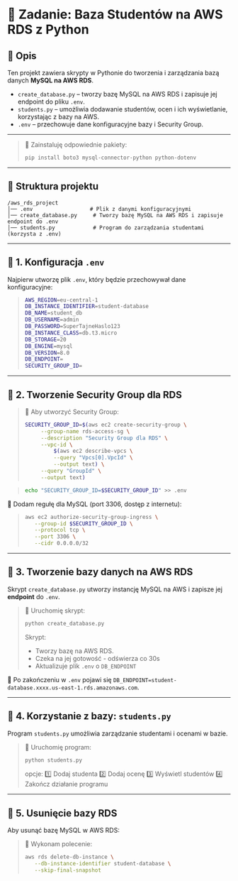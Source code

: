 # 📌 Zadanie: Baza Studentów na AWS RDS z Python

## 📖 Opis

Ten projekt zawiera skrypty w Pythonie do tworzenia i zarządzania bazą danych **MySQL na AWS RDS**.

- `create_database.py` – tworzy bazę MySQL na AWS RDS i zapisuje jej endpoint do pliku `.env`.
- `students.py` – umożliwia dodawanie studentów, ocen i ich wyświetlanie, korzystając z bazy na AWS.
- `.env` – przechowuje dane konfiguracyjne bazy i Security Group.

---

> 📌 Zainstaluję odpowiednie pakiety:
>
> ```bash
> pip install boto3 mysql-connector-python python-dotenv
> ```

---

## 📂 Struktura projektu

```
/aws_rds_project
│── .env                  # Plik z danymi konfiguracyjnymi
│── create_database.py     # Tworzy bazę MySQL na AWS RDS i zapisuje endpoint do .env
│── students.py            # Program do zarządzania studentami (korzysta z .env)
```

---

## 🔹 1. Konfiguracja `.env`

Najpierw utworzę plik `.env`, który będzie przechowywał dane konfiguracyjne:

> ```bash
> AWS_REGION=eu-central-1
> DB_INSTANCE_IDENTIFIER=student-database
> DB_NAME=student_db
> DB_USERNAME=admin
> DB_PASSWORD=SuperTajneHaslo123
> DB_INSTANCE_CLASS=db.t3.micro
> DB_STORAGE=20
> DB_ENGINE=mysql
> DB_VERSION=8.0
> DB_ENDPOINT=
> SECURITY_GROUP_ID=
> ```

---

## 🔹 2. Tworzenie Security Group dla RDS

> 📌 Aby utworzyć Security Group:
>
> ```bash
> SECURITY_GROUP_ID=$(aws ec2 create-security-group \
>      --group-name rds-access-sg \
>      --description "Security Group dla RDS" \
>      --vpc-id \
>          $(aws ec2 describe-vpcs \
>          --query "Vpcs[0].VpcId" \
>          --output text) \
>      --query "GroupId" \
>      --output text)
>```

>```bash
> echo "SECURITY_GROUP_ID=$SECURITY_GROUP_ID" >> .env
> ```

📌 Dodam regułę dla MySQL (port 3306, dostęp z internetu):

> ```bash
> aws ec2 authorize-security-group-ingress \
>    --group-id $SECURITY_GROUP_ID \
>    --protocol tcp \
>    --port 3306 \
>    --cidr 0.0.0.0/32
> ```

---

## 🔹 3. Tworzenie bazy danych na AWS RDS

Skrypt `create_database.py` utworzy instancję MySQL na AWS i zapisze jej **endpoint** do `.env`.

> 📌 Uruchomię skrypt:
>
> ```bash
> python create_database.py
> ```
>
> Skrypt:
>
> - Tworzy bazę na AWS RDS.
> - Czeka na jej gotowość - odświerza co 30s
> - Aktualizuje plik `.env` o `DB_ENDPOINT`

🔎 Po zakończeniu w `.env` pojawi się `DB_ENDPOINT=student-database.xxxx.us-east-1.rds.amazonaws.com`.

---

## 🔹 4. Korzystanie z bazy: `students.py`

Program `students.py` umożliwia zarządzanie studentami i ocenami w bazie.

> 📌 Uruchomię program:
>
> ```bash
> python students.py
> ```
>
> opcje:
> 1️⃣ Dodaj studenta
> 2️⃣ Dodaj ocenę
> 3️⃣ Wyświetl studentów
> 4️⃣ Zakończ działanie programu

---
## 🔹 5. Usunięcie bazy RDS

Aby usunąć bazę MySQL w AWS RDS:

> 📌 Wykonam polecenie:
>
> ```bash
> aws rds delete-db-instance \
>    --db-instance-identifier student-database \
>    --skip-final-snapshot
> ```
